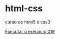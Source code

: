 # html-css
 curso de html5 e css3

 <a href= "https://https://fernandoarena.github.io/html-css/exerc%C3%ADcios/ex019/seletor01.html" target='_blank'>Executar o exercício 019</a>

